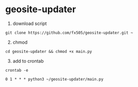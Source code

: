 # geosite-updater

1. download script
```
git clone https://github.com/fx505/geosite-updater.git ~
```
2. chmod
```
cd geosite-updater && chmod +x main.py
```
3. add to crontab
```
crontab -e
```
```
0 1 * * * python3 ~/geosite-updater/main.py
```
